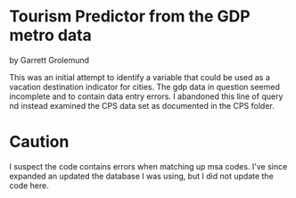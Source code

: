 Tourism Predictor from the GDP metro data
=========================================
by Garrett Grolemund

This was an initial attempt to identify a variable that could be used as a vacation destination indicator for cities.  The gdp data in question seemed incomplete and to contain data entry errors.  I abandoned this line of query nd instead examined the CPS data set as documented in the CPS folder.

Caution
=======
I suspect the code contains errors when matching up msa codes.  I've since expanded an updated the database I was using, but I did not update the code here.